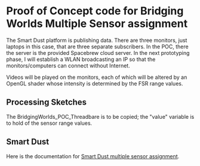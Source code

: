 Proof of Concept code for Bridging Worlds Multiple Sensor assignment
====================================================================

The Smart Dust platform is publishing data. There are three monitors, just laptops in this case, that are three separate subscribers. In the POC, there the server is the provided Spacebrew cloud server. In the next prototyping phase, I will establish a WLAN broadcasting an IP so that the monitors/computers can connect without Internet.

Videos will be played on the monitors, each of which will be altered by an OpenGL shader whose intensity is determined by the FSR range values.


Processing Sketches
-------------------
The BridgingWorlds_POC_Threadbare is to be copied; the "value" variable is to hold of the sensor range values.


Smart Dust
----------
Here is the documentation for [Smart Dust multiple sensor assignment](https://vimeo.com/86409571).
